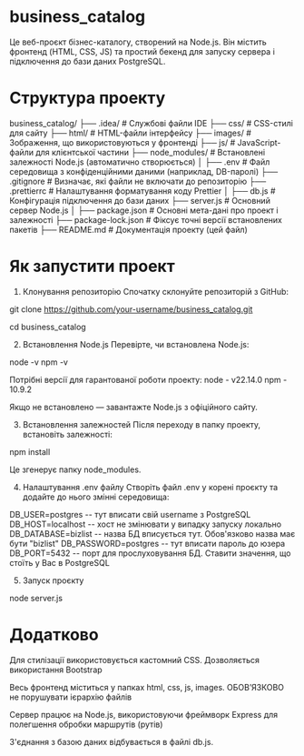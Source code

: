 # business_catalog

Це веб-проєкт бізнес-каталогу, створений на Node.js. Він містить фронтенд (HTML, CSS, JS) та простий бекенд для запуску сервера і підключення до бази даних PostgreSQL.

# Структура проекту

business_catalog/
├── .idea/               # Службові файли IDE
├── css/                 # CSS-стилі для сайту
├── html/                # HTML-файли інтерфейсу
├── images/              # Зображення, що використовуються у фронтенді
├── js/                  # JavaScript-файли для клієнтської частини
├── node_modules/        # Встановлені залежності Node.js (автоматично створюється)
│
├── .env                 # Файл середовища з конфіденційними даними (наприклад, DB-паролі)
├── .gitignore           # Визначає, які файли не включати до репозиторію
├── .prettierrc          # Налаштування форматування коду Prettier
│
├── db.js                # Конфігурація підключення до бази даних
├── server.js            # Основний сервер Node.js
│
├── package.json         # Основні мета-дані про проект і залежності
├── package-lock.json    # Фіксує точні версії встановлених пакетів
├── README.md            # Документація проекту (цей файл)

# Як запустити проект

1. Клонування репозиторію
Спочатку склонуйте репозиторій з GitHub:

git clone https://github.com/your-username/business_catalog.git

cd business_catalog

2. Встановлення Node.js
Перевірте, чи встановлена Node.js:

node -v 
npm -v

Потрібні версії для гарантованої роботи проекту:
node - v22.14.0
npm - 10.9.2

Якщо не встановлено — завантажте Node.js з офіційного сайту.

3. Встановлення залежностей
Після переходу в папку проекту, встановіть залежності:

npm install

Це згенерує папку node_modules.

4. Налаштування .env файлу
Створіть файл .env у корені проєкту та додайте до нього змінні середовища:

DB_USER=postgres -- тут вписати свій username з PostgreSQL
DB_HOST=localhost -- хост не змінювати у випадку запуску локально
DB_DATABASE=bizlist -- назва БД вписується тут. Обов'язково назва має бути "bizlist"
DB_PASSWORD=postgres -- тут вписати пароль до юзера
DB_PORT=5432 -- порт для прослуховування БД. Ставити значення, що стоїть у Вас в PostgreSQL

5. Запуск проєкту

node server.js

# Додатково

Для стилізації використовується кастомний CSS. Дозволяється використання Bootstrap

Весь фронтенд міститься у папках html, css, js, images. ОБОВʼЯЗКОВО не порушувати ієрархію файлів

Сервер працює на Node.js, використовуючи фреймворк Express для полегшення обробки маршрутів (рутів)

З'єднання з базою даних відбувається в файлі db.js.
